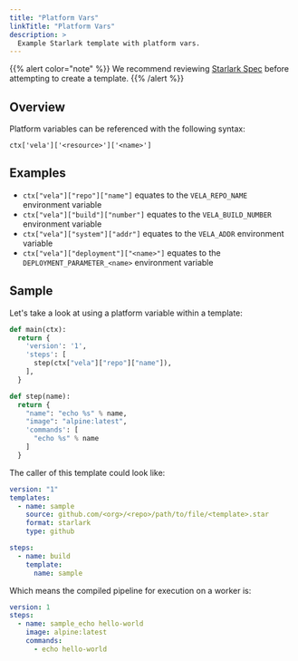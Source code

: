 ```yaml
---
title: "Platform Vars"
linkTitle: "Platform Vars"
description: >
  Example Starlark template with platform vars.
---
```


{{% alert color="note" %}}
We recommend reviewing [Starlark Spec](https://github.com/bazelbuild/starlark/blob/master/spec.md) before attempting to create a template.
{{% /alert %}}

## Overview

Platform variables can be referenced with the following syntax:

`ctx['vela']['<resource>']['<name>']`

## Examples

- `ctx["vela"]["repo"]["name"]` equates to the `VELA_REPO_NAME` environment variable
- `ctx["vela"]["build"]["number"]` equates to the `VELA_BUILD_NUMBER` environment variable
- `ctx["vela"]["system"]["addr"]` equates to the `VELA_ADDR` environment variable
- `ctx["vela"]["deployment"]["<name>"]` equates to the `DEPLOYMENT_PARAMETER_<name>` environment variable

## Sample

Let's take a look at using a platform variable within a template:

```python
def main(ctx):
  return {
    'version': '1',
    'steps': [
      step(ctx["vela"]["repo"]["name"]),
    ],
  }

def step(name):
  return {
    "name": "echo %s" % name,
    "image": "alpine:latest",
    'commands': [
      "echo %s" % name
    ]
  }
```

The caller of this template could look like:

```yaml
version: "1"
templates:
  - name: sample
    source: github.com/<org>/<repo>/path/to/file/<template>.star
    format: starlark
    type: github

steps:
  - name: build
    template:
      name: sample
```

Which means the compiled pipeline for execution on a worker is:

```yaml
version: 1
steps:
  - name: sample_echo hello-world
    image: alpine:latest
    commands:
      - echo hello-world
```
